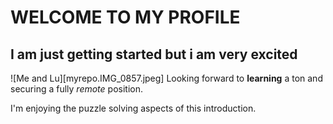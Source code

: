 # WELCOME TO MY PROFILE
## I am just getting started but i am very excited
![Me and Lu][myrepo.IMG_0857.jpeg]
Looking forward to **learning** a ton and securing a fully _remote_ position.

I'm enjoying the puzzle solving aspects of this introduction.
